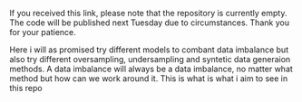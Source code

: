 If you received this link, please note that the repository is currently empty. The code will be published next Tuesday due to circumstances. Thank you for your patience.

Here i will as promised try different models to combant data imbalance but also try different oversampling, undersampling and syntetic data generaion methods. A data imbalance will always be a data imbalance, no matter what method but how can we work around it. This is what is what i aim to see in this repo
